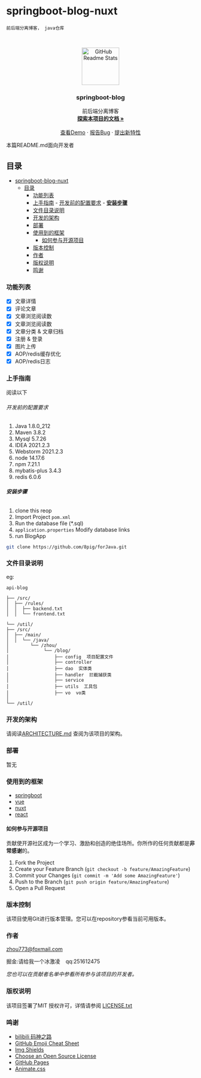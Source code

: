 

# springboot-blog-nuxt

`前后端分离博客， java仓库`

<!-- PROJECT SHIELDS -->


<!-- PROJECT LOGO -->
<br />

<p align="center">
  <a href="https://github.com/8pig">
    <img width="100px" src="http://tva1.sinaimg.cn/large/0065rEovly1gw25qko12vj30580250sz.jpg" align="center" alt="GitHub Readme Stats" />
  </a>

<h3 align="center">springboot-blog</h3>
  <p align="center">
    前后端分离博客
    <br />
    <a href="https://github.com/8pig"><strong>探索本项目的文档 »</strong></a>
    <br />
    <br />
    <a href="https://github.com/8pig">查看Demo</a>
    ·
    <a href="https://github.com/8pig">报告Bug</a>
    ·
    <a href="https://github.com/8pig">提出新特性</a>
  </p>

</p>


本篇README.md面向开发者

## 目录

- [springboot-blog-nuxt](#springboot-blog-nuxt)
  - [目录](#目录)
    - [功能列表](#功能列表)
    - [上手指南](#上手指南)
          - [开发前的配置要求](#开发前的配置要求)
          - [**安装步骤**](#安装步骤)
    - [文件目录说明](#文件目录说明)
    - [开发的架构](#开发的架构)
    - [部署](#部署)
    - [使用到的框架](#使用到的框架)
      - [如何参与开源项目](#如何参与开源项目)
    - [版本控制](#版本控制)
    - [作者](#作者)
    - [版权说明](#版权说明)
    - [鸣谢](#鸣谢)



### 功能列表
- [x] 文章详情
- [x] 评论文章
- [x] 文章浏览阅读数
- [x] 文章浏览阅读数
- [x] 文章分类 & 文章归档
- [x] 注册 & 登录
- [x] 图片上传
- [x] AOP/redis缓存优化
- [x] AOP/redis日志

### 上手指南

阅读以下



###### 开发前的配置要求

1. Java 1.8.0_212
2. Maven 3.8.2
3. Mysql 5.7.26
4. IDEA 2021.2.3
5. Webstorm 2021.2.3
6. node 14.17.6
7. npm 7.21.1
8. mybatis-plus 3.4.3
9. redis 6.0.6

###### **安装步骤**

1. clone this reop
2. Import Project `pom.xml`
3. Run the database file (*.sql)
4. `application.properties` Modify database links
5. run BlogApp

```sh
git clone https://github.com/8pig/forJava.git
```

### 文件目录说明
eg:

```
api-blog 

├── /src/
│  ├── /rules/
│  │  ├── backend.txt
│  │  └── frontend.txt

└── /util/
├── /src/
│  ├── /main/
│  │  └── /java/
│        └── /zhou/
│             └── /blog/
│                 ├── config  项目配置文件
│                 ├── controller 
│                 ├── dao  实体类
│                 ├── handler  拦截捕获类
│                 ├── service  
│                 ├── utils  工具包
│                 ├── vo  vo类
│             
└── /util/
```





### 开发的架构

请阅读[ARCHITECTURE.md](https://github.com/8pig) 查阅为该项目的架构。

### 部署

暂无

### 使用到的框架

- [springboot](https://spring.io/projects/spring-boot)
- [vue](https://cn.vuejs.org/)
- [nuxt](https://www.nuxtjs.cn/)
- [react](https://react.docschina.org/)


#### 如何参与开源项目

贡献使开源社区成为一个学习、激励和创造的绝佳场所。你所作的任何贡献都是**非常感谢**的。


1. Fork the Project
2. Create your Feature Branch (`git checkout -b feature/AmazingFeature`)
3. Commit your Changes (`git commit -m 'Add some AmazingFeature'`)
4. Push to the Branch (`git push origin feature/AmazingFeature`)
5. Open a Pull Request



### 版本控制

该项目使用Git进行版本管理。您可以在repository参看当前可用版本。

### 作者

zhou773@foxmail.com

掘金:请给我一个冰激凌  &ensp; qq:251612475

*您也可以在贡献者名单中参看所有参与该项目的开发者。*

### 版权说明

该项目签署了MIT 授权许可，详情请参阅 [LICENSE.txt](https://github.com/8pig)

### 鸣谢


- [bilibili 码神之路](https://space.bilibili.com/473844125?spm_id_from=333.788.b_765f7570696e666f.2)
- [GitHub Emoji Cheat Sheet](https://www.webpagefx.com/tools/emoji-cheat-sheet)
- [Img Shields](https://shields.io)
- [Choose an Open Source License](https://choosealicense.com)
- [GitHub Pages](https://pages.github.com)
- [Animate.css](https://daneden.github.io/animate.css)





